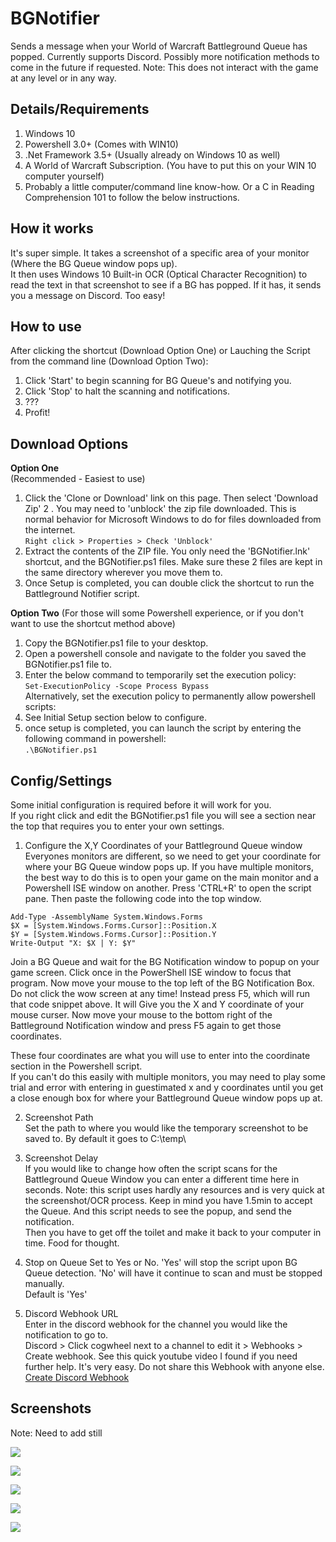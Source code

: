 # BGNotifier
Sends a message when your World of Warcraft Battleground Queue has popped.
Currently supports Discord. Possibly more notification methods to come in the future if requested.
Note: This does not interact with the game at any level or in any way.

## Details/Requirements
1. Windows 10
2. Powershell 3.0+ (Comes with WIN10)
3. .Net Framework 3.5+ (Usually already on Windows 10 as well)
4. A World of Warcraft Subscription. (You have to put this on your WIN 10 computer yourself)
5. Probably a little computer/command line know-how. Or a C in Reading Comprehension 101 to follow the below instructions.

## How it works
It's super simple. It takes a screenshot of a specific area of your monitor (Where the BG Queue window pops up).  
It then uses Windows 10 Built-in OCR (Optical Character Recognition) to read the text in that screenshot to see if a BG has popped. If it has, it sends you a message on Discord. Too easy!

## How to use  
After clicking the shortcut (Download Option One) or Lauching the Script from the command line (Download Option Two):
1. Click 'Start' to begin scanning for BG Queue's and notifying you.
2. Click 'Stop' to halt the scanning and notifications.
3. ???
4. Profit!  
  
## Download Options


**Option One**  
 (Recommended - Easiest to use)

1. Click the 'Clone or Download' link on this page. Then select 'Download Zip'
2 . You may need to 'unblock' the zip file downloaded. This is normal behavior for Microsoft Windows to do for files downloaded from the internet.  
`Right click > Properties > Check 'Unblock'`
3. Extract the contents of the ZIP file. You only need the 'BGNotifier.lnk' shortcut, and the BGNotifier.ps1 files. Make sure these 2 files are kept in the same directory wherever you move them to.  
4. Once Setup is completed, you can double click the shortcut to run the Battleground Notifier script.  

**Option Two**
(For those will some Powershell experience, or if you don't want to use the shortcut method above)
1. Copy the BGNotifier.ps1 file to your desktop.
2. Open a powershell console and navigate to the folder you saved the BGNotifier.ps1 file to.
3. Enter the below command to temporarily set the execution policy:  
`Set-ExecutionPolicy -Scope Process Bypass`  
Alternatively, set the execution policy to permanently allow powershell scripts:  
4. See Initial Setup section below to configure.
5. once setup is completed, you can launch the script by entering the following command in powershell:  
`.\BGNotifier.ps1`  

## Config/Settings  
Some initial configuration is required before it will work for you.  
If you right click and edit the BGNotifier.ps1 file you will see a section near the top that requires you to enter your own settings.

1. Configure the X,Y Coordinates of your Battleground Queue window    
Everyones monitors are different, so we need to get your coordinate for where your BG Queue window pops up.
If you have multiple monitors, the best way to do this is to open your game on the main monitor and a Powershell ISE window on another. 
Press 'CTRL+R' to open the script pane. Then paste the following code into the top window.  

```
Add-Type -AssemblyName System.Windows.Forms
$X = [System.Windows.Forms.Cursor]::Position.X
$Y = [System.Windows.Forms.Cursor]::Position.Y
Write-Output "X: $X | Y: $Y"
```  

Join a BG Queue and wait for the BG Notification window to popup on your game screen. Click once in the PowerShell ISE window to focus that program. Now move your mouse to the top left of the BG Notification Box. Do not click the wow screen at any time! Instead press F5, which will run that code snippet above. It will Give you the X and Y coordinate of your mouse curser. Now move your mouse to the bottom right of the Battleground Notification window and press F5 again to get those coordinates.  

These four coordinates are what you will use to enter into the coordinate section in the Powershell script.  
If you can't do this easily with multiple monitors, you may need to play some trial and error with entering in guestimated x and y coordinates until you get a close enough box for where your Battleground Queue window pops up at.

2. Screenshot Path  
Set the path to where you would like the temporary screenshot to be saved to. By default it goes to C:\temp\  

3. Screenshot Delay  
If you would like to change how often the script scans for the Battleground Queue Window you can enter a different time here in seconds.
Note: this script uses hardly any resources and is very quick at the screenshot/OCR process. Keep in mind you have 1.5min to accept the Queue. And this script needs to see the popup, and send the notification.  
Then you have to get off the toilet and make it back to your computer in time. Food for thought.  
  
4. Stop on Queue
Set to Yes or No. 'Yes' will stop the script upon BG Queue detection. 'No' will have it continue to scan and must be stopped manually.  
Default is 'Yes'

5. Discord Webhook URL  
Enter in the discord webhook for the channel you would like the notification to go to.  
Discord > Click cogwheel next to a channel to edit it > Webhooks > Create webhook.
See this quick youtube video I found if you need further help. It's very easy. Do not share this Webhook with anyone else.  
[Create Discord Webhook](https://www.youtube.com/watch?v=zxi926qhP7w)


## Screenshots  
Note: Need to add still

![](https://raw.githubusercontent.com/ninthwalker/BattlegroundNotifier/master/screenshots/-.png)  

![](https://raw.githubusercontent.com/ninthwalker/BattlegroundNotifier/master/screenshots/-png)  

![](https://raw.githubusercontent.com/ninthwalker/BattlegroundNotifier/master/screenshots/-.png)  

![](https://raw.githubusercontent.com/ninthwalker/BattlegroundNotifier/master/screenshots/-.png)  

![](https://raw.githubusercontent.com/ninthwalker/BattlegroundNotifier/master/screenshots/-.png)

